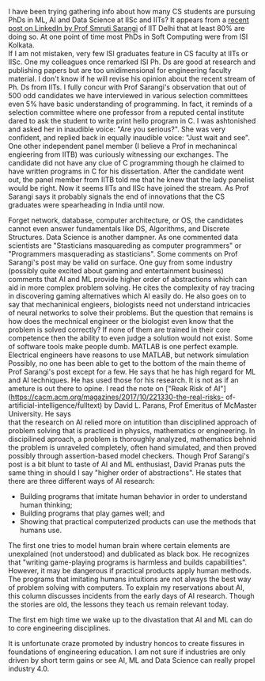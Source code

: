 I have been trying gathering info about how many CS students are pursuing PhDs in ML, AI and Data Science at IISc and IITs?  It appears from a [recent post
on LinkedIn by Prof Smruti Sarangi](https://www.linkedin.com/posts/smruti-sarangi-1120286_how-a-false-love-for-aiml-is-destroying-ugcPost-6890555621486292992-Oc0r) of IIT Delhi that at least 80% are doing so. At one point of time most PhDs in Soft Computing were from ISI Kolkata.  
If I am not mistaken, very few ISI graduates feature in CS faculty at IITs or IISc. One my colleagues once remarked ISI Ph. Ds are good at research and publishing
papers but are too unidimensional for engineering faculty material. I don't know if he will revise his opinion about the recent stream of Ph. Ds from IITs. 
I fully concur with Prof Sarangi's observation that out of 500 odd candidates we have interviewed in various selection committees even 5% have basic 
understanding of programming. In fact, it reminds of a selection committee where one professor from a reputed cental institute dared to ask the student to write
print hello program in C. I was ashtonished and asked her in inaudible voice: "Are you serious?". She was very confident, and replied back in equally inaudible
voice: "Just wait and see".  One other independent panel member (I believe a Prof in mechanincal engieering from IITB) was curiously witnessing our exchanges.
The candidate did not have any clue of C programming though he claimed to have written programs in C for his dissertation. After the candidate went out, the panel 
member from IITB told me that he knew that the lady panelist would be right. Now it seems IITs and IISc have joined the stream. As Prof Sarangi says it probably
signals the end of innovations that the CS graduates were spearheading in India until now.  

Forget network, database, computer architecture, or OS, the candidates cannot even answer fundamentals like DS, Algorithms, and Discrete Structures. Data
Science is another dampner. As one commented data scientists are "Stasticians masquareding as computer programmers" or "Programmers masquerading as 
stasticians". Some comments on Prof Sarangi's post may be valid on surface. One guy from some industry (possibly quite excited about gaming and 
entertainment business) comments that AI and ML provide higher order of abstractions which can aid in more complex problem solving. He cites the complexity of
ray tracing in discovering gaming alternatives which AI easily do. He also goes on to say that mechaninical engieers, biologists need not understand intricacies 
of neural networks to solve their problems. But the question that remains is how does the mechnical engineer or the biologist even know that the problem is solved
correctly? If none of them are trained in their core competence then the ability to even judge a solution would not exist. Some of software tools make people 
dumb. MATLAB is one perfect example. Electrical engineers have reasons to use MATLAB, but network simulation Possibly, no one has been able to
get to the bottom of the main theme of Prof Sarangi's post except for a few. He says that he has high regard for ML and AI techniques. He has used those for his
research. It is not as if an ameture is out there to opine. I read the note on ["Reak Risk of AI"](https://cacm.acm.org/magazines/2017/10/221330-the-real-risks-
of-artificial-intelligence/fulltext) by David L. Parans, Prof Emeritus of McMaster University. He says  
that the research on AI relied more on intutition than disciplined approach of problem solving that is practiced in physics, mathematics or engineering. In 
discipilined aproach, a problem is thoroughly analyzed, mathematics behnid the problem is unraveled completely, often hand simulated, and then proved 
possibly through assertion-based model checkers. Though Prof Sarangi's post is a bit blunt to taste of AI and ML enthusiast, David Pranas puts the same thing 
in should I say "higher order of abstractions". He states that there are three different ways of AI research:

- Building programs that imitate human behavior in order to understand human thinking;
- Building programs that play games well; and
- Showing that practical computerized products can use the methods that humans use.

The first one tries to model human brain where certain elements are unexplained (not understood) and dublicated as black box. He recognizes that "writing
game-playing programs is harmless and builds capabilities". However, it may be dangerous if practical products apply human methods. The programs that imitating
humans intuitions are not always the best way of problem solving with computers. 
To explain my reservations about AI, this column discusses incidents from the early days of AI research. Though the stories are old, the lessons they teach us remain relevant today.
    
The first 
em high time we wake up to the divastation that AI and ML can do to core 
engineering disciplines.  

It is unfortunate craze promoted by industry honcos to create fissures in foundations of engineering education. I am not sure if industries are only driven by 
short term gains or see AI, ML and Data Science can really propel industry 4.0.
